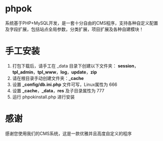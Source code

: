 phpok
=====

系统基于PHP+MySQL开发，是一套十分自由的CMS程序，支持各种自定义配置及字段扩展，包括站点全局参数，分类扩展，项目扩展及各种自建模块！

手工安装
===
1. 打包下载后，请手工在 _data 目录下创建以下文件夹： **session**，**tpl_admin**，**tpl_www**，**log**，**update**，**zip**
2. 请在根目录手动创建文件夹：**_cache**
3. 设置 **_config/db.ini.php** 文件可写，Linux属性为 666
4. 设置 **_cache**，**_data**，**res** 及子目录属性为 777
5. 运行 phpokinstall.php 进行安装

感谢
===
感谢您使用我们的CMS系统，这是一款优雅并且高度自定义的程序

